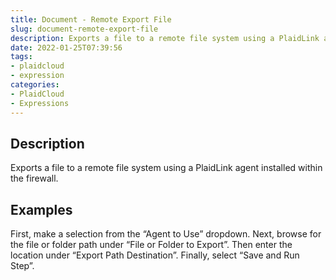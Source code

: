 ```yaml
---
title: Document - Remote Export File
slug: document-remote-export-file
description: Exports a file to a remote file system using a PlaidLink agent installed within the firewall
date: 2022-01-25T07:39:56
tags:
- plaidcloud
- expression
categories:
- PlaidCloud
- Expressions
---
```



## Description


Exports a file to a remote file system using a PlaidLink agent installed within the firewall.

## Examples


First, make a selection from the “Agent to Use” dropdown. Next, browse for the file or folder path under “File or Folder to Export”. Then enter the location under “Export Path Destination”. Finally, select “Save and Run Step”.

